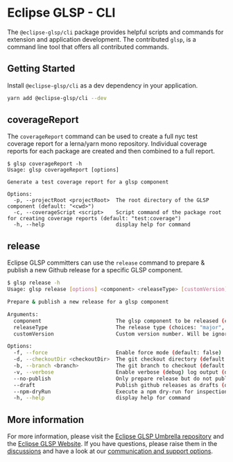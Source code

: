 # Eclipse GLSP - CLI

The `@eclipse-glsp/cli` package provides helpful scripts and commands for extension and application development.
The contributed `glsp`, is a command line tool that offers all contributed commands.

## Getting Started

Install `@eclipse-glsp/cli` as a dev dependency in your application.

```bash
yarn add @eclipse-glsp/cli --dev
```

## coverageReport

The `coverageReport` command can be used to create a full nyc test coverage report for a lerna/yarn mono repository.
Individual coverage reports for each package are created and then combined to a full report.

```console
$ glsp coverageReport -h
Usage: glsp coverageReport [options]

Generate a test coverage report for a glsp component

Options:
  -p, --projectRoot <projectRoot>  The root directory of the GLSP component (default: "<cwd>")
  -c, --coverageScript <script>    Script command of the package root for creating coverage reports (default: "test:coverage")
  -h, --help                       display help for command
```

## release

Eclipse GLSP committers can use the `release` command to prepare & publish a new Github release for a specific GLSP component.

```bash
$ glsp release -h
Usage: glsp release [options] <component> <releaseType> [customVersion]

Prepare & publish a new release for a glsp component

Arguments:
  component                        The glsp component to be released (choices: "client", "theia-integration", "vscode-integration", "eclipse-integration", "server-node", "server-java")
  releaseType                      The release type (choices: "major", "minor", "patch", "rc", "custom")
  customVersion                    Custom version number. Will be ignored if the release type is not "custom"

Options:
  -f, --force                      Enable force mode (default: false)
  -d, --checkoutDir <checkoutDir>  The git checkout directory (default: "<cwd>")
  -b, --branch <branch>            The git branch to checkout (default: "master")
  -v, --verbose                    Enable verbose (debug) log output (default: false)
  --no-publish                     Only prepare release but do not publish to github
  --draft                          Publish github releases as drafts (default: false)
  --npm-dryRun                     Execute a npm dry-run for inspection. Publishes to the local npm registry and does not publish to github (default: false)
  -h, --help                       display help for command
```

## More information

For more information, please visit the [Eclipse GLSP Umbrella repository](https://github.com/eclipse-glsp/glsp) and the [Eclipse GLSP Website](https://www.eclipse.org/glsp/).
If you have questions, please raise them in the [discussions](https://github.com/eclipse-glsp/glsp/discussions) and have a look at our [communication and support options](https://www.eclipse.org/glsp/contact/).
